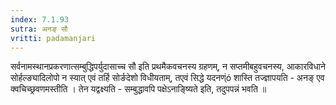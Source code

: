 ```yaml
---
index: 7.1.93
sutra: अनङ् सौ
vritti: padamanjari
---
```


  सर्वनामस्थानप्रकरणात्सम्बुद्धिपर्युदासाच्च सौ इति प्रथमैकवचनस्य ग्रहणम्, न सप्तमीबहुवचनस्य, आकारविधाने सोर्हल्ङ्यादिलोपो न स्यात् एवं तर्हि सोर्ङदेशो विधीयताम्, तएवं सिद्धे यदनण्ंó शास्ति तज्ज्ञापयति - अनङ् एव क्वचिच्छ्रवणमस्तीति । तेन यद्वक्ष्यति - सम्बुद्धावपि पक्षेऽनाङ्ष्यिते इति, तदुपपन्नं भवति ॥